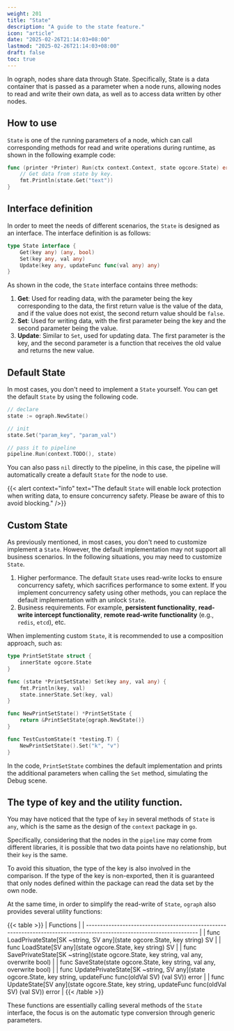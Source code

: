 ```yaml
---
weight: 201
title: "State"
description: "A guide to the state feature."
icon: "article"
date: "2025-02-26T21:14:03+08:00"
lastmod: "2025-02-26T21:14:03+08:00"
draft: false
toc: true
---
```


In ograph, nodes share data through State. Specifically, State is a data container that is passed as a parameter when a node runs, allowing nodes to read and write their own data, as well as to access data written by other nodes.

## How to use

`State` is one of the running parameters of a node, which can call corresponding methods for read and write operations during runtime, as shown in the following example code:

```go
func (printer *Printer) Run(ctx context.Context, state ogcore.State) error {
	// Get data from state by key.
	fmt.Println(state.Get("text"))
}
```

## Interface definition

In order to meet the needs of different scenarios, the `State` is designed as an interface. The interface definition is as follows:

```go
type State interface {
	Get(key any) (any, bool)
	Set(key any, val any)
	Update(key any, updateFunc func(val any) any)
}
```

As shown in the code, the `State` interface contains three methods:

1. **Get**: Used for reading data, with the parameter being the key corresponding to the data, the first return value is the value of the data, and if the value does not exist, the second return value should be `false`.
2. **Set**: Used for writing data, with the first parameter being the key and the second parameter being the value.
3. **Update**: Similar to `Set`, used for updating data. The first parameter is the key, and the second parameter is a function that receives the old value and returns the new value.



## Default State

In most cases, you don't need to implement a `State` yourself. You can get the default `State` by using the following code.

```go
// declare
state := ograph.NewState()

// init
state.Set("param_key", "param_val")

// pass it to pipeline
pipeline.Run(context.TODO(), state)
```

You can also pass `nil` directly to the pipeline, in this case, the pipeline will automatically create a default `State` for the node to use.

{{< alert context="info" text="The default `State` will enable lock protection when writing data, to ensure concurrency safety. Please be aware of this to avoid blocking." />}}

## Custom State

As previously mentioned, in most cases, you don't need to customize implement a `State`. However, the default implementation may not support all business scenarios. In the following situations, you may need to customize `State`.

1. Higher performance. The default `State` uses read-write locks to ensure concurrency safety, which sacrifices performance to some extent. If you implement concurrency safety using other methods, you can replace the default implementation with an unlock `State`.
2. Business requirements. For example, **persistent functionality**, **read-write intercept functionality**, **remote read-write functionality** (e.g., `redis`, `etcd`), etc.

When implementing custom `State`, it is recommended to use a composition approach, such as:

```go
type PrintSetState struct {
	innerState ogcore.State
}

func (state *PrintSetState) Set(key any, val any) {
	fmt.Println(key, val)
	state.innerState.Set(key, val)
}

func NewPrintSetState() *PrintSetState {
	return &PrintSetState{ograph.NewState()}
}

func TestCustomState(t *testing.T) {
	NewPrintSetState().Set("k", "v")
}
```

In the code, `PrintSetState` combines the default implementation and prints the additional parameters when calling the `Set` method, simulating the Debug scene.

## The type of key and the utility function.

You may have noticed that the type of `key` in several methods of `State` is `any`, which is the same as the design of the `context` package in `go`.

Specifically, considering that the nodes in the `pipeline` may come from different libraries, it is possible that two data points have no relationship, but their `key` is the same.

To avoid this situation, the type of the key is also involved in the comparison. If the type of the key is non-exported, then it is guaranteed that only nodes defined within the package can read the data set by the own node.

At the same time, in order to simplify the read-write of `State`, `ograph` also provides several utility functions:

{{< table >}}
| Functions                                                                                                              |
| ---------------------------------------------------------------------------------------------------------------------- |
| func LoadPrivateState[SK ~string, SV any](state ogcore.State, key string) SV                                           |
| func LoadState[SV any](state ogcore.State, key string) SV                                                              |
| func SavePrivateState[SK ~string](state ogcore.State, key string, val any, overwrite bool)                             |
| func SaveState(state ogcore.State, key string, val any, overwrite bool)                                                |
| func UpdatePrivateState[SK ~string, SV any](state ogcore.State, key string, updateFunc func(oldVal SV) (val SV)) error |
| func UpdateState[SV any](state ogcore.State, key string, updateFunc func(oldVal SV) (val SV)) error                    |
{{< /table >}}

These functions are essentially calling several methods of the `State` interface, the focus is on the automatic type conversion through generic parameters.